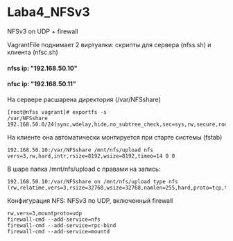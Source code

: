 # Laba4_NFSv3
NFSv3 on UDP + firewall

VagrantFile поднимает 2 виртуалки: скрипты для сервера (nfss.sh) и клиента (nfsc.sh)
#### nfss ip: "192.168.50.10"
#### nfsc ip: "192.168.50.11"

На сервере расшарена директория (/var/NFSshare)
```
[root@nfss vagrant]# exportfs -s
/var/NFSshare  192.168.50.0/24(sync,wdelay,hide,no_subtree_check,sec=sys,rw,secure,root_squash,no_all_squash)
```

На клиенте она автоматически монтируется при старте системы (fstab)

```
192.168.50.10:/var/NFSshare /mnt/nfs/upload nfs vers=3,rw,hard,intr,rsize=8192,wsize=8192,timeo=14 0 0
```

В шаре папка /mnt/nfs/upload с правами на запись:

```
192.168.50.10:/var/NFSshare on /mnt/nfs/upload type nfs (rw,relatime,vers=3,rsize=32768,wsize=32768,namlen=255,hard,proto=tcp,timeo=600,retrans=2,sec=sys,mountaddr=192.168.50.10,mountvers=3,mountport=20048,mountproto=udp,local_lock=none,addr=192.168.50.10)
```


Конфигурация NFS: NFSv3 по UDP, включенный firewall
```
rw,vers=3,mountproto=udp
firewall-cmd --add-service=nfs
firewall-cmd --add-service=rpc-bind
firewall-cmd --add-service=mountd
```
